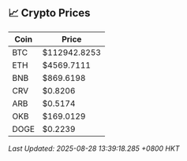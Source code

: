 ## 📈 Crypto Prices

| Coin | Price |
| ---- | ----- |
| BTC | $112942.8253 |
| ETH | $4569.7111 |
| BNB | $869.6198 |
| CRV | $0.8206 |
| ARB | $0.5174 |
| OKB | $169.0129 |
| DOGE | $0.2239 |

_Last Updated: 2025-08-28 13:39:18.285 +0800 HKT_